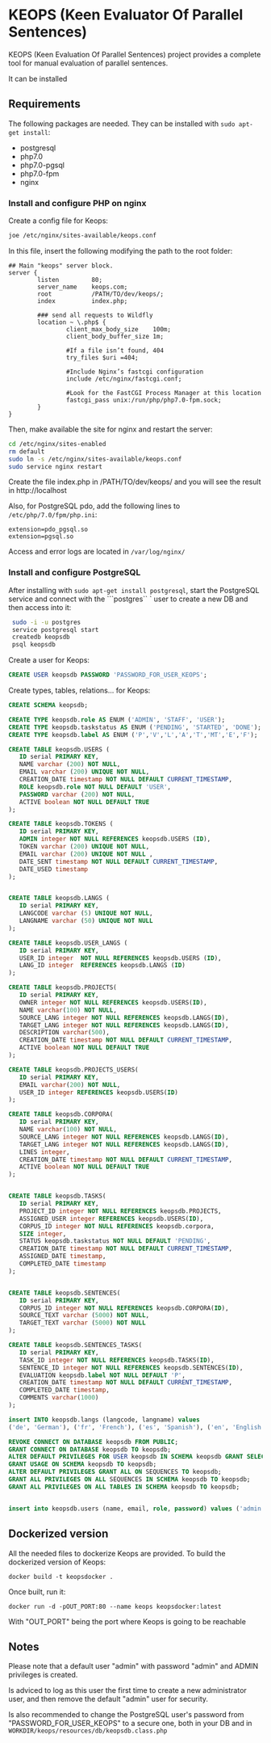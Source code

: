 # KEOPS (Keen Evaluator Of Parallel Sentences)

KEOPS (Keen Evaluation Of Parallel Sentences) project provides a complete tool for manual evaluation of parallel sentences.

It can be installed

## Requirements ##

The following packages are needed.  They can be installed with ```sudo apt-get install```:

* postgresql
* php7.0
* php7.0-pgsql
* php7.0-fpm
* nginx


### Install and configure PHP on nginx ###

Create a config file for Keops:

```bash
joe /etc/nginx/sites-available/keops.conf
```

In this file, insert the following modifying the path to the root folder:

```
## Main "keops" server block.
server {
        listen         80;
        server_name    keops.com;
        root           /PATH/TO/dev/keops/;
        index          index.php;

        ### send all requests to Wildfly
        location ~ \.php$ {
                client_max_body_size    100m;
                client_body_buffer_size 1m;

                #If a file isn’t found, 404
                try_files $uri =404; 

                #Include Nginx’s fastcgi configuration
                include /etc/nginx/fastcgi.conf;

                #Look for the FastCGI Process Manager at this location 
                fastcgi_pass unix:/run/php/php7.0-fpm.sock;
        }
}

 ```
 
 Then, make available the site for nginx and restart the server:

```bash
cd /etc/nginx/sites-enabled
rm default
sudo ln -s /etc/nginx/sites-available/keops.conf
sudo service nginx restart
```

Create the file index.php in /PATH/TO/dev/keops/ and you will see the result in http://localhost

Also, for PostgreSQL pdo, add the following lines to ``` /etc/php/7.0/fpm/php.ini ```:

```
extension=pdo_pgsql.so
extension=pgsql.so
```

Access and error logs are located in ```/var/log/nginx/ ```

### Install and configure PostgreSQL ###

After installing with ```sudo apt-get install postgresql```,  start the PostgreSQL service and connect with the ```postgres`` ` user to create a new DB and then access into it:

```bash
 sudo -i -u postgres
 service postgresql start
 createdb keopsdb
 psql keopsdb
 ```
 
 Create a user for Keops:
 
 ```sql
 CREATE USER keopsdb PASSWORD 'PASSWORD_FOR_USER_KEOPS';
 ```
 
 Create types, tables, relations... for Keops:
 
 ```sql
CREATE SCHEMA keopsdb;

CREATE TYPE keopsdb.role AS ENUM ('ADMIN', 'STAFF', 'USER');
CREATE TYPE keopsdb.taskstatus AS ENUM ('PENDING', 'STARTED', 'DONE');
CREATE TYPE keopsdb.label AS ENUM ('P','V','L','A','T','MT','E','F');

CREATE TABLE keopsdb.USERS (
    ID serial PRIMARY KEY,
    NAME varchar (200) NOT NULL,
    EMAIL varchar (200) UNIQUE NOT NULL,
    CREATION_DATE timestamp NOT NULL DEFAULT CURRENT_TIMESTAMP,
    ROLE keopsdb.role NOT NULL DEFAULT 'USER',
    PASSWORD varchar (200) NOT NULL,
    ACTIVE boolean NOT NULL DEFAULT TRUE
 );

CREATE TABLE keopsdb.TOKENS (
    ID serial PRIMARY KEY,
    ADMIN integer NOT NULL REFERENCES keopsdb.USERS (ID),
    TOKEN varchar (200) UNIQUE NOT NULL,
    EMAIL varchar (200) UNIQUE NOT NULL ,
    DATE_SENT timestamp NOT NULL DEFAULT CURRENT_TIMESTAMP,
    DATE_USED timestamp
);


CREATE TABLE keopsdb.LANGS (
    ID serial PRIMARY KEY,
    LANGCODE varchar (5) UNIQUE NOT NULL,
    LANGNAME varchar (50) UNIQUE NOT NULL
);

CREATE TABLE keopsdb.USER_LANGS (
    ID serial PRIMARY KEY,
    USER_ID integer  NOT NULL REFERENCES keopsdb.USERS (ID),
    LANG_ID integer  REFERENCES keopsdb.LANGS (ID)
);

CREATE TABLE keopsdb.PROJECTS(
    ID serial PRIMARY KEY,
    OWNER integer NOT NULL REFERENCES keopsdb.USERS(ID),
    NAME varchar(100) NOT NULL,
    SOURCE_LANG integer NOT NULL REFERENCES keopsdb.LANGS(ID),
    TARGET_LANG integer NOT NULL REFERENCES keopsdb.LANGS(ID),
    DESCRIPTION varchar(500),
    CREATION_DATE timestamp NOT NULL DEFAULT CURRENT_TIMESTAMP,
    ACTIVE boolean NOT NULL DEFAULT TRUE
);

CREATE TABLE keopsdb.PROJECTS_USERS(
    ID serial PRIMARY KEY,
    EMAIL varchar(200) NOT NULL,
    USER_ID integer REFERENCES keopsdb.USERS(ID)
);

CREATE TABLE keopsdb.CORPORA(
    ID serial PRIMARY KEY,
    NAME varchar(100) NOT NULL,
    SOURCE_LANG integer NOT NULL REFERENCES keopsdb.LANGS(ID),
    TARGET_LANG integer NOT NULL REFERENCES keopsdb.LANGS(ID),
    LINES integer,
    CREATION_DATE timestamp NOT NULL DEFAULT CURRENT_TIMESTAMP,
    ACTIVE boolean NOT NULL DEFAULT TRUE
);


CREATE TABLE keopsdb.TASKS(
    ID serial PRIMARY KEY,
    PROJECT_ID integer NOT NULL REFERENCES keopsdb.PROJECTS,
    ASSIGNED_USER integer REFERENCES keopsdb.USERS(ID),
    CORPUS_ID integer NOT NULL REFERENCES keopsdb.corpora,
    SIZE integer,
    STATUS keopsdb.taskstatus NOT NULL DEFAULT 'PENDING',
    CREATION_DATE timestamp NOT NULL DEFAULT CURRENT_TIMESTAMP,
    ASSIGNED_DATE timestamp,
    COMPLETED_DATE timestamp
);


CREATE TABLE keopsdb.SENTENCES(
    ID serial PRIMARY KEY,
    CORPUS_ID integer NOT NULL REFERENCES keopsdb.CORPORA(ID),
    SOURCE_TEXT varchar (5000) NOT NULL,
    TARGET_TEXT varchar (5000) NOT NULL
);

CREATE TABLE keopsdb.SENTENCES_TASKS(
    ID serial PRIMARY KEY,
    TASK_ID integer NOT NULL REFERENCES keopsdb.TASKS(ID),
    SENTENCE_ID integer NOT NULL REFERENCES keopsdb.SENTENCES(ID),
    EVALUATION keopsdb.label NOT NULL DEFAULT 'P',
    CREATION_DATE timestamp NOT NULL DEFAULT CURRENT_TIMESTAMP,
    COMPLETED_DATE timestamp,
    COMMENTS varchar(1000)
);

insert INTO keopsdb.langs (langcode, langname) values
('de', 'German'), ('fr', 'French'), ('es', 'Spanish'), ('en', 'English'), ('it', 'Italian'), ('pt', 'Portuguese'), ('nl', 'Dutch'), ('pl', 'Polish'), ('cs', 'Czech'), ('ro', 'Romanian'), ('fi', 'Finnish'), ('lv', 'Latvian');

REVOKE CONNECT ON DATABASE keopsdb FROM PUBLIC;
GRANT CONNECT ON DATABASE keopsdb TO keopsdb;
ALTER DEFAULT PRIVILEGES FOR USER keopsdb IN SCHEMA keopsdb GRANT SELECT, INSERT, UPDATE, DELETE ON TABLES TO keopsdb;
GRANT USAGE ON SCHEMA keopsdb TO keopsdb;
ALTER DEFAULT PRIVILEGES GRANT ALL ON SEQUENCES TO keopsdb;
GRANT ALL PRIVILEGES ON ALL SEQUENCES IN SCHEMA keopsdb TO keopsdb; 
GRANT ALL PRIVILEGES ON ALL TABLES IN SCHEMA keopsdb TO keopsdb;


insert into keopsdb.users (name, email, role, password) values ('admin', 'admin@admin.com', 'ADMIN', '$2y$10$dbba8ArdKTe9Uxt7rkGwKOrfX5EpI8SO2VheEnnfoYu4kmVFtQjW2');

```

## Dockerized version ##

All the needed files to dockerize Keops are provided. To build the dockerized version of Keops:

```
docker build -t keopsdocker .
```

Once built, run it:

```
docker run -d -pOUT_PORT:80 --name keops keopsdocker:latest
```

With "OUT_PORT" being the port where Keops is going to be reachable

## Notes ##

Please note that a default user "admin" with password "admin" and ADMIN privileges is created.

Is adviced to log as this user the first time to create a new administrator user, and then remove the default "admin" user for security.

Is also recommended to change the PostgreSQL user's password from "PASSWORD_FOR_USER_KEOPS" to a secure one, both in your DB and in ```WORKDIR/keops/resources/db/keopsdb.class.php```
 